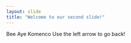 ```yaml
---
layout: slide
title: "Welcome to our second slide!"
---
```

Bee Aye Komenco
Use the left arrow to go back!
